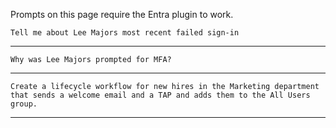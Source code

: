 Prompts on this page require the Entra plugin to work.

```
Tell me about Lee Majors most recent failed sign-in
```
---
```
Why was Lee Majors prompted for MFA?
```
---
```
Create a lifecycle workflow for new hires in the Marketing department that sends a welcome email and a TAP and adds them to the All Users group.
```
---

